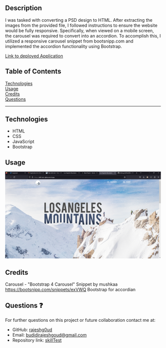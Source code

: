 ## Description
I was tasked with converting a PSD design to HTML. After extracting the images from the provided file, I followed instructions to ensure the website would be fully responsive. Specifically, when viewed on a mobile screen, the carousel was required to convert into an accordion. To accomplish this, I utilized a responsive carousel snippet from bootsnipp.com and implemented the accordion functionality using Bootstrap.

[Link to deployed Application](https://skill-test-alpha.vercel.app/)

## Table of Contents

[Technologies](#technologies)<br>
[Usage](#usage)<br>
[Credits](#credits)<br>
[Questions](#questions)<br>

---

## Technologies

- HTML
- CSS
- JavaScript
- Bootstrap

## Usage

![](images/screenshot.jpg)

## Credits

Carousel - "Bootstrap 4 Carousel" Snippet by mushkaa https://bootsnipp.com/snippets/exVWQ
Bootstrap for accordian

## Questions :question:

For further questions on this project or future collaboration contact me at:<br>

- GitHub: [rajeshg0ud](https://github.com/rajeshg0ud)
- Email: budidirajeshgoud@gmail.com
- Repository link: [skillTest](https://github.com/rajeshg0ud/skillTest)
